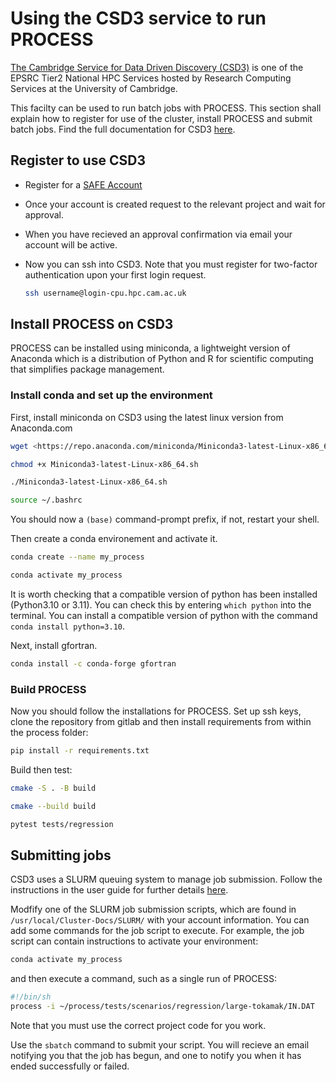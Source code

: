 # Using the CSD3 service to run PROCESS

[The Cambridge Service for Data Driven Discovery (CSD3)](https://www.hpc.cam.ac.uk/high-performance-computing) is one of the EPSRC Tier2 National HPC Services hosted by Research Computing Services at the University of Cambridge.

This facilty can be used to run batch jobs with PROCESS. This section shall explain how to register for use of the cluster, install PROCESS and submit batch jobs. Find the full documentation for CSD3 [here](https://docs.hpc.cam.ac.uk/hpc/index.html).

## Register to use CSD3

- Register for a [SAFE Account](https://epcced.github.io/safe-docs/safe-for-users/)
- Once your account is created request to the relevant project and wait for approval.
- When you have recieved an approval confirmation via email your account will be active.
- Now you can ssh into CSD3. Note that you must register for two-factor authentication upon your first login request.

    ```bash
    ssh username@login-cpu.hpc.cam.ac.uk
    ```

## Install PROCESS on CSD3

PROCESS can be installed using miniconda, a lightweight version of Anaconda which is a distribution of Python and R for scientific computing that simplifies package management.

### Install conda and set up the environment

First, install miniconda on CSD3 using the latest linux version from Anaconda.com

``` bash
wget <https://repo.anaconda.com/miniconda/Miniconda3-latest-Linux-x86_64.sh>

chmod +x Miniconda3-latest-Linux-x86_64.sh

./Miniconda3-latest-Linux-x86_64.sh

source ~/.bashrc
```

You should now a `(base)` command-prompt prefix, if not, restart your shell.

Then create a conda environement and activate it.

``` bash
conda create --name my_process

conda activate my_process
```

It is worth checking that a compatible version of python has been installed (Python3.10 or 3.11). You can check this by entering `which python` into the terminal. You can install a compatible version of python with the command `conda install python=3.10`.

Next, install gfortran.

```bash
conda install -c conda-forge gfortran
```

### Build PROCESS

Now you should follow the installations for PROCESS. Set up ssh keys, clone the repository from gitlab and then install requirements from within the process folder:

```bash
pip install -r requirements.txt
```

Build then test:

```bash
cmake -S . -B build

cmake --build build

pytest tests/regression
```

## Submitting jobs

CSD3 uses a SLURM queuing system to manage job submission. Follow the instructions in the user guide for further details [here](https://docs.hpc.cam.ac.uk/hpc/user-guide/batch.html).

Modfify one of the SLURM job submission scripts, which are found in `/usr/local/Cluster-Docs/SLURM/` with your account information. You can add some commands for the job script to execute. For example, the job script can contain instructions to activate your environment:

``` bash
conda activate my_process
```

and then execute a command, such as a single run of PROCESS:

```bash
#!/bin/sh
process -i ~/process/tests/scenarios/regression/large-tokamak/IN.DAT
```

Note that you must use the correct project code for you work.

Use the `sbatch` command to submit your script. You will recieve an email notifying you that the job has begun, and one to notify you when it has ended successfully or failed.
